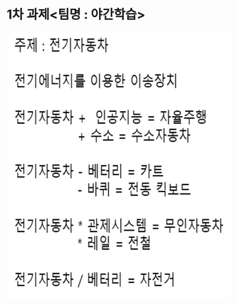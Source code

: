 # 1차 과제<팀명 : 야간학습>
<p align="left" margin=100>  <img src="https://github.com/kjj3436/industrial-AI/blob/master/images/2020-09-16.png"  width="900" height="600"> </p>

